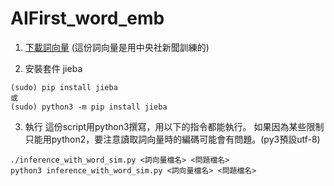 # AIFirst_word_emb


1. [下載詞向量](https://mega.nz/#!5LwDjZia!f77y-eWm90H3akg8mD9CqhOZ89NihirRKN4IT1SJ01Q)
(這份詞向量是用中央社新聞訓練的)

2. 安裝套件
jieba
```
(sudo) pip install jieba
或
(sudo) python3 -m pip install jieba
```

3. 執行
這份script用python3撰寫，用以下的指令都能執行。
如果因為某些限制只能用python2，要注意讀取詞向量時的編碼可能會有問題。(py3預設utf-8)
```
./inference_with_word_sim.py <詞向量檔名> <問題檔名>
python3 inference_with_word_sim.py <詞向量檔名> <問題檔名>
```
